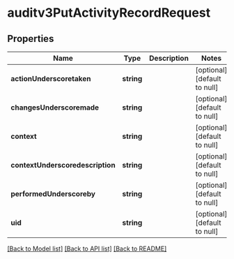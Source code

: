 # auditv3PutActivityRecordRequest

## Properties
Name | Type | Description | Notes
------------ | ------------- | ------------- | -------------
**actionUnderscoretaken** | **string** |  | [optional] [default to null]
**changesUnderscoremade** | **string** |  | [optional] [default to null]
**context** | **string** |  | [optional] [default to null]
**contextUnderscoredescription** | **string** |  | [optional] [default to null]
**performedUnderscoreby** | **string** |  | [optional] [default to null]
**uid** | **string** |  | [optional] [default to null]

[[Back to Model list]](../README.md#documentation-for-models) [[Back to API list]](../README.md#documentation-for-api-endpoints) [[Back to README]](../README.md)


